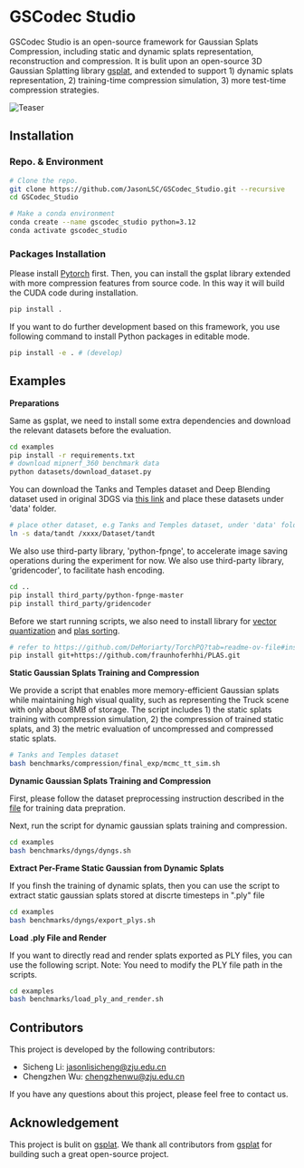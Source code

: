 # GSCodec Studio

GSCodec Studio is an open-source framework for Gaussian Splats Compression, including static and dynamic splats representation, reconstruction and compression. It is bulit upon an open-source 3D Gaussian Splatting library [gsplat](https://github.com/nerfstudio-project/gsplat), and extended to support 1) dynamic splats representation, 2) training-time compression simulation, 3) more test-time compression strategies.

![Teaser](./assets/Teaser.png)

## Installation
### Repo. & Environment
```bash
# Clone the repo.
git clone https://github.com/JasonLSC/GSCodec_Studio.git --recursive
cd GSCodec_Studio

# Make a conda environment
conda create --name gscodec_studio python=3.12
conda activate gscodec_studio
```

### Packages Installation

Please install [Pytorch](https://pytorch.org/get-started/locally/) first. Then, you can install the gsplat library extended with more compression features from source code. In this way it will build the CUDA code during installation.

```bash
pip install .
```

If you want to do further development based on this framework, you use following command to install Python packages in editable mode.
```bash
pip install -e . # (develop)
```

## Examples

**Preparations**

Same as gsplat, we need to install some extra dependencies and download the relevant datasets before the evaluation.

```bash
cd examples
pip install -r requirements.txt
# download mipnerf_360 benchmark data
python datasets/download_dataset.py
```
You can download the Tanks and Temples dataset and Deep Blending dataset used in original 3DGS via [this link](https://repo-sam.inria.fr/fungraph/3d-gaussian-splatting/datasets/input/tandt_db.zip) and place these datasets under 'data' folder.
```bash
# place other dataset, e.g Tanks and Temples dataset, under 'data' folder
ln -s data/tandt /xxxx/Dataset/tandt
```

We also use third-party library, 'python-fpnge', to accelerate image saving operations during the experiment for now. We also use third-party library, 'gridencoder', to facilitate hash encoding.

```bash
cd ..
pip install third_party/python-fpnge-master
pip install third_party/gridencoder
```

Before we start running scripts, we also need to install library for [vector quantization](https://github.com/DeMoriarty/TorchPQ?tab=readme-ov-file#install) and [plas sorting](https://github.com/fraunhoferhhi/PLAS).
```bash
# refer to https://github.com/DeMoriarty/TorchPQ?tab=readme-ov-file#install to see how to install TorchPQ
pip install git+https://github.com/fraunhoferhhi/PLAS.git
```

**Static Gaussian Splats Training and Compression**

We provide a script that enables more memory-efficient Gaussian splats while maintaining high visual quality, such as representing the Truck scene with only about 8MB of storage. The script includes 1) the static splats training with compression simulation, 2) the compression of trained static splats, and 3) the metric evaluation of uncompressed and compressed static splats.

```bash
# Tanks and Temples dataset
bash benchmarks/compression/final_exp/mcmc_tt_sim.sh
```

**Dynamic Gaussian Splats Training and Compression**

First, please follow the dataset preprocessing instruction described in the [file](mpeg_gsc_utils/multiview_video_preprocess/README.md) for training data prepration.

Next, run the script for dynamic gaussian splats training and compression.
```bash
cd examples
bash benchmarks/dyngs/dyngs.sh
```

**Extract Per-Frame Static Gaussian from Dynamic Splats**

If you finsh the training of dynamic splats, then you can use the script to extract static gaussian splats stored at discrte timesteps in ".ply" file
```bash
cd examples
bash benchmarks/dyngs/export_plys.sh
```

**Load .ply File and Render**

If you want to directly read and render splats exported as PLY files, you can use the following script.
Note: You need to modify the PLY file path in the scripts.
```bash
cd examples
bash benchmarks/load_ply_and_render.sh
```

## Contributors

This project is developed by the following contributors:

- Sicheng Li: jasonlisicheng@zju.edu.cn
- Chengzhen Wu: chengzhenwu@zju.edu.cn

If you have any questions about this project, please feel free to contact us.

## Acknowledgement
This project is bulit on [gsplat](https://github.com/nerfstudio-project/gsplat). We thank all contributors from [gsplat](https://github.com/nerfstudio-project/gsplat) for building such a great open-source project.